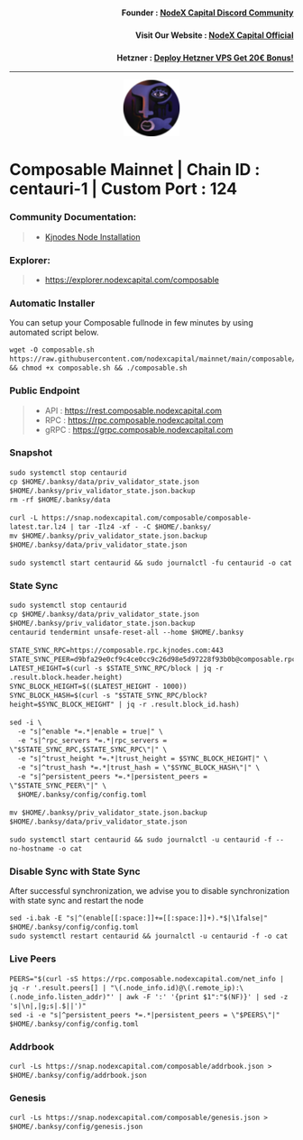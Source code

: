 <h3><p style="font-size:14px" align="right">Founder :
<a href="https://discord.gg/nodexcapital" target="_blank">NodeX Capital Discord Community</a></p></h3>
<h3><p style="font-size:14px" align="right">Visit Our Website :
<a href="https://discord.gg/nodexcapital" target="_blank">NodeX Capital Official</a></p></h3>
<h3><p style="font-size:14px" align="right">Hetzner :
<a href="https://hetzner.cloud/?ref=bMTVi7dcwSgA" target="_blank">Deploy Hetzner VPS Get 20€ Bonus!</a></h3>
<hr>

<p align="center">
  <img height="100" height="auto" src="https://raw.githubusercontent.com/kj89/cosmos-images/main/logos/composable.png">
</p>

# Composable Mainnet | Chain ID : centauri-1 | Custom Port : 124

### Community Documentation:
>- [Kjnodes Node Installation](https://services.kjnodes.com/mainnet/composable/installation/)

### Explorer:
>-  https://explorer.nodexcapital.com/composable

### Automatic Installer
You can setup your Composable fullnode in few minutes by using automated script below.
```
wget -O composable.sh https://raw.githubusercontent.com/nodexcapital/mainnet/main/composable/composable.sh && chmod +x composable.sh && ./composable.sh
```
### Public Endpoint

>- API : https://rest.composable.nodexcapital.com
>- RPC : https://rpc.composable.nodexcapital.com
>- gRPC : https://grpc.composable.nodexcapital.com

### Snapshot
```
sudo systemctl stop centaurid
cp $HOME/.banksy/data/priv_validator_state.json $HOME/.banksy/priv_validator_state.json.backup
rm -rf $HOME/.banksy/data

curl -L https://snap.nodexcapital.com/composable/composable-latest.tar.lz4 | tar -Ilz4 -xf - -C $HOME/.banksy/
mv $HOME/.banksy/priv_validator_state.json.backup $HOME/.banksy/data/priv_validator_state.json

sudo systemctl start centaurid && sudo journalctl -fu centaurid -o cat
```

### State Sync
```
sudo systemctl stop centaurid
cp $HOME/.banksy/data/priv_validator_state.json $HOME/.banksy/priv_validator_state.json.backup
centaurid tendermint unsafe-reset-all --home $HOME/.banksy

STATE_SYNC_RPC=https://composable.rpc.kjnodes.com:443
STATE_SYNC_PEER=d9bfa29e0cf9c4ce0cc9c26d98e5d97228f93b0b@composable.rpc.kjnodes.com:15956
LATEST_HEIGHT=$(curl -s $STATE_SYNC_RPC/block | jq -r .result.block.header.height)
SYNC_BLOCK_HEIGHT=$(($LATEST_HEIGHT - 1000))
SYNC_BLOCK_HASH=$(curl -s "$STATE_SYNC_RPC/block?height=$SYNC_BLOCK_HEIGHT" | jq -r .result.block_id.hash)

sed -i \
  -e "s|^enable *=.*|enable = true|" \
  -e "s|^rpc_servers *=.*|rpc_servers = \"$STATE_SYNC_RPC,$STATE_SYNC_RPC\"|" \
  -e "s|^trust_height *=.*|trust_height = $SYNC_BLOCK_HEIGHT|" \
  -e "s|^trust_hash *=.*|trust_hash = \"$SYNC_BLOCK_HASH\"|" \
  -e "s|^persistent_peers *=.*|persistent_peers = \"$STATE_SYNC_PEER\"|" \
  $HOME/.banksy/config/config.toml

mv $HOME/.banksy/priv_validator_state.json.backup $HOME/.banksy/data/priv_validator_state.json

sudo systemctl start centaurid && sudo journalctl -u centaurid -f --no-hostname -o cat
```

### Disable Sync with State Sync
After successful synchronization, we advise you to disable synchronization with state sync and restart the node
```
sed -i.bak -E "s|^(enable[[:space:]]+=[[:space:]]+).*$|\1false|" $HOME/.banksy/config/config.toml
sudo systemctl restart centaurid && journalctl -u centaurid -f -o cat
```

### Live Peers
```
PEERS="$(curl -sS https://rpc.composable.nodexcapital.com/net_info | jq -r '.result.peers[] | "\(.node_info.id)@\(.remote_ip):\(.node_info.listen_addr)"' | awk -F ':' '{print $1":"$(NF)}' | sed -z 's|\n|,|g;s|.$||')"
sed -i -e "s|^persistent_peers *=.*|persistent_peers = \"$PEERS\"|" $HOME/.banksy/config/config.toml
```
### Addrbook
```
curl -Ls https://snap.nodexcapital.com/composable/addrbook.json > $HOME/.banksy/config/addrbook.json
```
### Genesis
```
curl -Ls https://snap.nodexcapital.com/composable/genesis.json > $HOME/.banksy/config/genesis.json
```